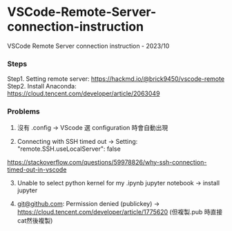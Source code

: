 # VSCode-Remote-Server-connection-instruction
VSCode Remote Server connection instruction - 2023/10

### Steps
Step1. Setting remote server: https://hackmd.io/@brick9450/vscode-remote
Step2. Install Anaconda: https://cloud.tencent.com/developer/article/2063049


### Problems
1. 沒有 .config -> VScode 選 configuration 時會自動出現

2. Connecting with SSH timed out -> Setting: "remote.SSH.useLocalServer": false

https://stackoverflow.com/questions/59978826/why-ssh-connection-timed-out-in-vscode

3. Unable to select python kernel for my .ipynb jupyter notebook -> install jupyter

4. git@github.com: Permission denied (publickey) -> https://cloud.tencent.com/developer/article/1775620 (但複製.pub 時直接cat然後複製)


